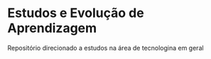 # Estudos e Evolução de Aprendizagem
Repositório direcionado a estudos na área de tecnologina em geral
